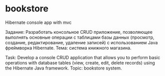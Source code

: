 # bookstore
Hibernate console app with mvc

Задание:
Разработать консольное CRUD приложение, позволяющее выполнять основные операции с таблицами базы данных (просмотр, создание, редактирование, удаление записей) с использованием Java фреймворка Hibernate. 
Тема: система книжного магазина.

Task:
Develop a console CRUD application that allows you to perform basic operations with database tables (view, create, edit, delete records) using the Hibernate Java framework.
Topic: bookstore system.
